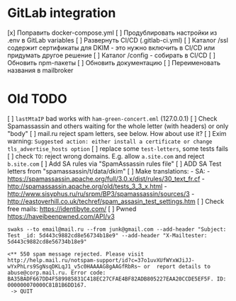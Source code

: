 # GitLab integration

[x] Поправить docker-compose.yml
[ ] Продублировать настройки из .env в GitLab variables
[ ] Развернуть CI/CD (.gitlab-ci.yml)
[ ] Каталог /ssl содержит сертификаты для DKIM - это нужно включить в CI/CD или придумать другое решение
[ ] Каталог /config - собирать в CI/CD
[ ] Обновить npm-пакеты
[ ] Обновить документацию
[ ] Переименовать названия в mailbroker

# Old TODO

[ ] `lastMtaIP` bad works with `ham-green-concert.eml` (127.0.0.1)
[ ] Check Spamassassin and others waiting for the whole letter (with headers) or only "body"
[ ] mail.ru reject spam letters, see below. How about use it?
[ ] Exim warning: `Suggested action: either install a certificate or change tls_advertise_hosts option`
[ ] replace some `test-letters`, some tests fails
[ ] check `TO`: reject wrong domains. E.g. allow `a.site.com` and reject `b.site.com`
[ ] Add SA rules via "SpamAssassin rules file"
[ ] ADD SA Test letters from "spamassassin/t/data/dkim"
[ ] Make translations:
    - SA:
      - https://spamassassin.apache.org/full/3.0.x/dist/rules/30_text_fr.cf
      - http://spamassassin.apache.org/old/tests_3_3_x.html
      - http://www.sisyphus.ru/ru/srpm/BP3/spamassassin/sources/3
      - http://eastoverhill.co.uk/techref/spam_assasin_test_settings.htm
[ ] Check free mails: https://identibyte.com/
[ ] Pwned https://haveibeenpwned.com/API/v3
```
swaks --to email@mail.ru --from junk@gmail.com --add-header "Subject: Test _id: 5d443c9882cd8e56734b18e9" --add-header "X-Mailtester: 5d443c9882cd8e56734b18e9"

<** 550 spam message rejected. Please visit http://help.mail.ru/notspam-support/id?c=37o1uvXUfWYxWJiJJ-wYxPhLrs9SgNsqDKLqJ1_v5c0HAAAAG8gAAGfRbRs~ or  report details to
abuse@corp.mail.ru. Error code: BA35BADF667DD4F589985831C418EC27CFAE4BF82ADB805227EAA20CCDE5EF5F. ID: 000000070000C81B1B6DD167.
 -> QUIT
```
